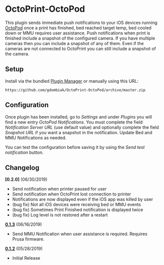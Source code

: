 # OctoPrint-OctoPod

This plugin sends immediate push notifications to your iOS devices running 
[OctoPod](https://itunes.apple.com/us/app/octopod-for-octoprint/id1412557625?mt=8) once a 
print has finished, bed reached target temp, bed cooled down or MMU requires user assistance. 
Push notifications when print is finished include a snapshot of the configured camera. If 
you have multiple cameras then you can include a snapshot of any of them. Even if the 
cameras are not connected to OctoPrint you can still include a snapshot of the camera.

## Setup

Install via the bundled [Plugin Manager](https://github.com/foosel/OctoPrint/wiki/Plugin:-Plugin-Manager)
or manually using this URL:

    https://github.com/gdombiak/OctoPrint-OctoPod/archive/master.zip

## Configuration

Once plugin has been installed, go to _Settings_ and under _Plugins_ you will find a new
entry _OctoPod Notifications_. You must complete the field _Notification Server URL_ (use 
default value) and optionally complete the field _Snapshot URL_ if you want a snapshot in 
the notification. Update Bed and MMU Notifications as needed.

You can test the configuration before saving it by using the _Send test notification_ button.

## Changelog

**[0.2.0]** (06/30/2019)
- Send notification when printer paused for user
- Send notification when OctoPrint lost connection to printer
- Notifications are now displayed even if the iOS app was killed by user
- (bug fix) Not all iOS devices were receiving bed or MMU events
- (bug fix) Sometimes Print Finished notification is displayed twice
- (bug fix) Log level is not restored after a restart

**[0.1.3]** (06/16/2019)
- Send MMU Notification when user assistance is required. Requires Prusa firmware.

**[0.1.2]** (05/28/2019)
- Initial Release

[0.1.3]: https://github.com/gdombiak/OctoPrint-OctoPod/tree/0.1.3
[0.1.2]: https://github.com/gdombiak/OctoPrint-OctoPod/tree/0.1.2
